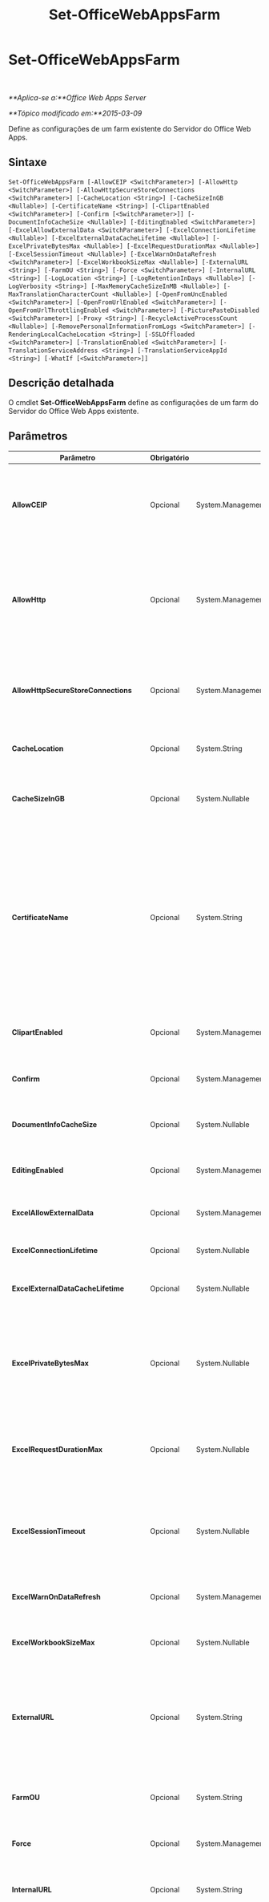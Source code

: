 ﻿---
title: Set-OfficeWebAppsFarm
TOCTitle: Set-OfficeWebAppsFarm
ms:assetid: 6b0b434f-5d19-4e63-9296-cf104b2f3da8
ms:mtpsurl: https://technet.microsoft.com/pt-br/library/JJ219442(v=office.15)
ms:contentKeyID: 49647110
ms.date: 12/22/2017
mtps_version: v=office.15
ms.translationtype: HT
---

# Set-OfficeWebAppsFarm

 

_**Aplica-se a:**Office Web Apps Server_

_**Tópico modificado em:**2015-03-09_

Define as configurações de um farm existente do Servidor do Office Web Apps.

## Sintaxe

    Set-OfficeWebAppsFarm [-AllowCEIP <SwitchParameter>] [-AllowHttp <SwitchParameter>] [-AllowHttpSecureStoreConnections <SwitchParameter>] [-CacheLocation <String>] [-CacheSizeInGB <Nullable>] [-CertificateName <String>] [-ClipartEnabled <SwitchParameter>] [-Confirm [<SwitchParameter>]] [-DocumentInfoCacheSize <Nullable>] [-EditingEnabled <SwitchParameter>] [-ExcelAllowExternalData <SwitchParameter>] [-ExcelConnectionLifetime <Nullable>] [-ExcelExternalDataCacheLifetime <Nullable>] [-ExcelPrivateBytesMax <Nullable>] [-ExcelRequestDurationMax <Nullable>] [-ExcelSessionTimeout <Nullable>] [-ExcelWarnOnDataRefresh <SwitchParameter>] [-ExcelWorkbookSizeMax <Nullable>] [-ExternalURL <String>] [-FarmOU <String>] [-Force <SwitchParameter>] [-InternalURL <String>] [-LogLocation <String>] [-LogRetentionInDays <Nullable>] [-LogVerbosity <String>] [-MaxMemoryCacheSizeInMB <Nullable>] [-MaxTranslationCharacterCount <Nullable>] [-OpenFromUncEnabled <SwitchParameter>] [-OpenFromUrlEnabled <SwitchParameter>] [-OpenFromUrlThrottlingEnabled <SwitchParameter>] [-PicturePasteDisabled <SwitchParameter>] [-Proxy <String>] [-RecycleActiveProcessCount <Nullable>] [-RemovePersonalInformationFromLogs <SwitchParameter>] [-RenderingLocalCacheLocation <String>] [-SSLOffloaded <SwitchParameter>] [-TranslationEnabled <SwitchParameter>] [-TranslationServiceAddress <String>] [-TranslationServiceAppId <String>] [-WhatIf [<SwitchParameter>]]

## Descrição detalhada

O cmdlet **Set-OfficeWebAppsFarm** define as configurações de um farm do Servidor do Office Web Apps existente.

## Parâmetros


<table>
<colgroup>
<col style="width: 25%" />
<col style="width: 25%" />
<col style="width: 25%" />
<col style="width: 25%" />
</colgroup>
<thead>
<tr class="header">
<th>Parâmetro</th>
<th>Obrigatório</th>
<th>Tipo</th>
<th>Descrição</th>
</tr>
</thead>
<tbody>
<tr class="odd">
<td><p><strong>AllowCEIP</strong></p></td>
<td><p>Opcional</p></td>
<td><p>System.Management.Automation.SwitchParameter</p></td>
<td><p>Habilita o relatório do Programa de Aperfeiçoamento da Experiência do Usuário (CEIP) em todos os servidores no farm do Servidor do Office Web Apps.</p>
<div class="alert">
<table>
<thead>
<tr class="header">
<th><img src="images/JJ219437.important(Office.15).gif" title="Importante" alt="Importante" />Importante</th>
</tr>
</thead>
<tbody>
<tr class="odd">
<td>É necessário reiniciar todos os servidores no farm do Servidor do Office Web Apps para que essa alteração entre em vigor.</td>
</tr>
</tbody>
</table>

</div></td>
</tr>
<tr class="even">
<td><p><strong>AllowHttp</strong></p></td>
<td><p>Opcional</p></td>
<td><p>System.Management.Automation.SwitchParameter</p></td>
<td><p>Indica que os sites IIS devem ser provisionados na porta 80 para acesso HTTP. Use o <strong>AllowHTTP</strong> apenas em ambientes onde todos os computadores exigem IPSEC (criptografia completa) ou em ambientes de teste que não contêm arquivos sensíveis.</p>
<p>Habilitado automaticamente quando o <strong>SSLOffloaded</strong> é habilitado.</p>
<div class="alert">
<table>
<thead>
<tr class="header">
<th><img src="images/JJ219437.important(Office.15).gif" title="Importante" alt="Importante" />Importante</th>
</tr>
</thead>
<tbody>
<tr class="odd">
<td>É necessário reiniciar cada servidor no farm para que esta alteração tenha efeito.</td>
</tr>
</tbody>
</table>

</div></td>
</tr>
<tr class="odd">
<td><p><strong>AllowHttpSecureStoreConnections</strong></p></td>
<td><p>Opcional</p></td>
<td><p>System.Management.Automation.SwitchParameter</p></td>
<td><p>Indica que as conexões de repositório seguro podem ser estabelecidas usando conexões não SSL (como HTTP). O padrão é <strong>False</strong>.</p>
<p>Use <strong>AllowHTTPSecureStoreConnections</strong> somente em ambientes onde todos os computadores exigem IPSEC (criptografia total) ou em ambientes de teste que não contêm arquivos sigilosos.</p></td>
</tr>
<tr class="even">
<td><p><strong>CacheLocation</strong></p></td>
<td><p>Opcional</p></td>
<td><p>System.String</p></td>
<td><p>Especifica o local do cache de disco global usado para armazenar arquivos de imagem renderizados. O local padrão é <strong>%programdata%\Microsoft\OfficeWebApps\Working\d\</strong>.</p></td>
</tr>
<tr class="odd">
<td><p><strong>CacheSizeInGB</strong></p></td>
<td><p>Opcional</p></td>
<td><p>System.Nullable</p></td>
<td><p>Especifica o tamanho máximo do cache de disco global em gigabytes.</p>
<p>O tipo deve ser um valor inteiro no intervalo de <strong>0</strong> a qualquer inteiro positivo. O valor padrão é <strong>15</strong> MB.</p></td>
</tr>
<tr class="even">
<td><p><strong>CertificateName</strong></p></td>
<td><p>Opcional</p></td>
<td><p>System.String</p></td>
<td><p>Especifica o nome amigável do certificado que o Servidor do Office Web Apps usa para criar associações HTTPS.</p>
<p>Se o certificado especificado não é encontrado ou expirar ou se o valor especificado é associado com mais de um certificado, um erro é registrado e o farm não é criado.</p>
<div class="alert">
<table>
<thead>
<tr class="header">
<th><img src="images/JJ219437.important(Office.15).gif" title="Importante" alt="Importante" />Importante</th>
</tr>
</thead>
<tbody>
<tr class="odd">
<td>Este valor é usado em cada servidor que se associa ao farm do Servidor do Office Web Apps. Portanto, cada servidor no farm deve ter um certificado que possui este nome amigável.</td>
</tr>
</tbody>
</table>

</div>
<p>Você não precisa especificar o parâmetro <strong>CertificateName</strong> se estiver usando o parâmetro <strong>AllowHttp</strong> ou <strong>SSLOffloaded</strong>.</p>
<div class="alert">
<table>
<thead>
<tr class="header">
<th><img src="images/JJ219437.important(Office.15).gif" title="Importante" alt="Importante" />Importante</th>
</tr>
</thead>
<tbody>
<tr class="odd">
<td>É necessário reiniciar cada servidor no farm para que esta alteração tenha efeito.</td>
</tr>
</tbody>
</table>

</div></td>
</tr>
<tr class="odd">
<td><p><strong>ClipartEnabled</strong></p></td>
<td><p>Opcional</p></td>
<td><p>System.Management.Automation.SwitchParameter</p></td>
<td><p>Habilita o suporte para inserir clip-art do Office.com em documentos do Office. Este recurso exige comunicações do servidor para Web, configurado diretamente ou usando um proxy especificado usando o parâmetro <strong>Proxy</strong>.</p></td>
</tr>
<tr class="even">
<td><p><strong>Confirm</strong></p></td>
<td><p>Opcional</p></td>
<td><p>System.Management.Automation.SwitchParameter</p></td>
<td><p>Solicita sua confirmação antes de executar o comando. Para saber mais, digite o seguinte comando: <strong>get-help about_commonparameters</strong>.</p></td>
</tr>
<tr class="odd">
<td><p><strong>DocumentInfoCacheSize</strong></p></td>
<td><p>Opcional</p></td>
<td><p>System.Nullable</p></td>
<td><p>Especifica o número máximo de registros de conversão do documento armazenados em um cache de memória.</p>
<p>O valor padrão é <strong>True</strong>.</p></td>
</tr>
<tr class="even">
<td><p><strong>EditingEnabled</strong></p></td>
<td><p>Opcional</p></td>
<td><p>System.Management.Automation.SwitchParameter</p></td>
<td><p>Habilita o suporte para edição no navegador. O padrão é <strong>False</strong>. Definido como <strong>True</strong> somente se você tiver o licenciamento apropriado para usar a funcionalidade de edição.</p></td>
</tr>
<tr class="odd">
<td><p><strong>ExcelAllowExternalData</strong></p></td>
<td><p>Opcional</p></td>
<td><p>System.Management.Automation.SwitchParameter</p></td>
<td><p>Habilita a atualização de dados externos com suporte em pastas de trabalho do Excel Web App, em que as pastas de trabalho contêm conexões com dados externos. O padrão é <strong>True</strong>.</p></td>
</tr>
<tr class="even">
<td><p><strong>ExcelConnectionLifetime</strong></p></td>
<td><p>Opcional</p></td>
<td><p>System.Nullable</p></td>
<td><p>Especifica a duração, em segundos, de conexões de dados externos para o Excel Web App. O padrão é <strong>1.800</strong> segundos.</p></td>
</tr>
<tr class="odd">
<td><p><strong>ExcelExternalDataCacheLifetime</strong></p></td>
<td><p>Opcional</p></td>
<td><p>System.Nullable</p></td>
<td><p>Especifica a duração, em segundos, do tempo de vida útil do cache de dados externos no Excel Web App. O padrão é <strong>300</strong> segundos.</p></td>
</tr>
<tr class="even">
<td><p><strong>ExcelPrivateBytesMax</strong></p></td>
<td><p>Opcional</p></td>
<td><p>System.Nullable</p></td>
<td><p>Especifica o máximo de bytes privados, em megabytes, usado pelo Excel Web App. Quando definido como <strong>-1</strong>, o máximo de bytes privados usa 50 por cento da memória física no computador.</p>
<p>O tipo deve ser <strong>-1</strong> ou qualquer positivo inteiro. O valor padrão é <strong>-1.</strong></p>
<div class="alert">
<table>
<thead>
<tr class="header">
<th><img src="images/JJ219437.important(Office.15).gif" title="Importante" alt="Importante" />Importante</th>
</tr>
</thead>
<tbody>
<tr class="odd">
<td>É necessário reiniciar cada servidor no farm para que esta alteração tenha efeito.</td>
</tr>
</tbody>
</table>

</div></td>
</tr>
<tr class="odd">
<td><p><strong>ExcelRequestDurationMax</strong></p></td>
<td><p>Opcional</p></td>
<td><p>System.Nullable</p></td>
<td><p>Especifica a duração máxima, em segundos, para uma única solicitação em uma sessão. Após este tempo decorrer, a solicitação expira.</p>
<p>O tipo deve ser <strong>-1</strong> (sem limite) ou um inteiro no intervalo de <strong>1</strong> a <strong>2.073.600</strong>. O valor padrão é <strong>300</strong>.</p></td>
</tr>
<tr class="even">
<td><p><strong>ExcelSessionTimeout</strong></p></td>
<td><p>Opcional</p></td>
<td><p>System.Nullable</p></td>
<td><p>Especifica o tempo, em segundos, que uma sessão permanece ativa no Excel Web App quando não há atividade do usuário. Os valores válidos incluem:</p>
<p><strong>-1</strong>   A sessão nunca expira.</p>
<p><strong>0</strong> A sessão expira no final de uma única solicitação.</p>
<p><strong>1</strong> a <strong>2073600</strong> A sessão permanece ativa por 1 segundo a 24 dias. O valor padrão é <strong>450</strong>.</p></td>
</tr>
<tr class="odd">
<td><p><strong>ExcelWarnOnDataRefresh</strong></p></td>
<td><p>Opcional</p></td>
<td><p>System.Management.Automation.SwitchParameter</p></td>
<td><p>Desativa ou ativa a caixa de diálogo de aviso exibida quando os dados são atualizados no Excel Web App.</p></td>
</tr>
<tr class="even">
<td><p><strong>ExcelWorkbookSizeMax</strong></p></td>
<td><p>Opcional</p></td>
<td><p>System.Nullable</p></td>
<td><p>Especifica o tamanho máximo, em megabytes, de uma pasta de trabalho que pode ser carregada.</p>
<p>O tipo deve ser um valor inteiro no intervalo de <strong>1</strong> a <strong>2000</strong>. O valor padrão é <strong>10</strong>.</p></td>
</tr>
<tr class="odd">
<td><p><strong>ExternalURL</strong></p></td>
<td><p>Opcional</p></td>
<td><p>System.String</p></td>
<td><p>Especifica a raiz URL que o cliente usa para acessar o farm do Servidor do Office Web Apps pela Internet. Em caso de uma carga balanceada, o farm do Servidor do Office Web Apps multisservidor, o URL externo é vinculado ao endereço IP do balanceador de carga externo.</p>
<p>Um farm do Servidor do Office Web Apps exige pelo menos uma URL, definida usando <strong>ExternalURL</strong> ou <strong>InternalURL</strong>. Também é possível definir URLs internas e externas.</p></td>
</tr>
<tr class="even">
<td><p><strong>FarmOU</strong></p></td>
<td><p>Opcional</p></td>
<td><p>System.String</p></td>
<td><p>Especifica o nome da unidade organizacional (OU) do Active Directory que os servidores devem ser membros para se associar ao farm do Servidor do Office Web Apps. Use este parâmetro para evitar que servidores não autorizados (isto é, servidores que não estão no OU) se associem a um farm do Servidor do Office Web Apps.</p></td>
</tr>
<tr class="odd">
<td><p><strong>Force</strong></p></td>
<td><p>Opcional</p></td>
<td><p>System.Management.Automation.SwitchParameter</p></td>
<td><p>Suprime qualquer prompt do usuário respondendo &quot;Sim&quot;.</p></td>
</tr>
<tr class="even">
<td><p><strong>InternalURL</strong></p></td>
<td><p>Opcional</p></td>
<td><p>System.String</p></td>
<td><p>Especifica a raiz da URL que os clientes devem usar para acessar o farm do Servidor do Office Web Apps pela intranet.</p>
<p>Um farm do Servidor do Office Web Apps exige pelo menos uma URL, definida usando <strong>ExternalURL</strong> ou <strong>InternalURL</strong>. Também é possível definir URLs internas e externas.</p></td>
</tr>
<tr class="odd">
<td><p><strong>LogLocation</strong></p></td>
<td><p>Opcional</p></td>
<td><p>System.String</p></td>
<td><p>Especifica o local no computador local onde os logs de atividade são armazenados.</p>
<p>O local é aplicado a cada servidor no farm e não pode ser personalizado de acordo com o servidor. O local padrão é <strong>%programdata%\Microsoft\OfficeWebApps\Data\Logs\ULS\.</strong></p>
<p>Certifique-se de permitir espaço em disco suficiente no drive onde os logs são armazenados.</p>
<div class="alert">
<table>
<thead>
<tr class="header">
<th><img src="images/JJ219437.important(Office.15).gif" title="Importante" alt="Importante" />Importante</th>
</tr>
</thead>
<tbody>
<tr class="odd">
<td>É necessário reiniciar cada servidor no farm para que esta alteração tenha efeito.</td>
</tr>
</tbody>
</table>

</div></td>
</tr>
<tr class="even">
<td><p><strong>LogRetentionInDays</strong></p></td>
<td><p>Opcional</p></td>
<td><p>System.Nullable</p></td>
<td><p>Especifica o número de dias que as entradas de log são armazenadas. As entradas de logs anteriores à data configurada são cortadas.</p>
<p>O tipo deve ser um valor inteiro no intervalo de <strong>0</strong> a <strong>365</strong>. O valor padrão é <strong>7</strong>.</p>
<div class="alert">
<table>
<thead>
<tr class="header">
<th><img src="images/JJ219437.important(Office.15).gif" title="Importante" alt="Importante" />Importante</th>
</tr>
</thead>
<tbody>
<tr class="odd">
<td>É necessário reiniciar cada servidor no farm para que esta alteração tenha efeito.</td>
</tr>
</tbody>
</table>

</div></td>
</tr>
<tr class="odd">
<td><p><strong>LogVerbosity</strong></p></td>
<td><p>Opcional</p></td>
<td><p>System.String</p></td>
<td><p>Especifica quanta informação é armazenada nos arquivos de log de rastreamento. Os valores são os seguintes:</p>
<p><strong>VerboseEX</strong> grava detalhes de nível baixo no arquivo de log de rastreamento. Útil para rastreamentos que provavelmente terão alto volume.</p>
<p><strong>Verbose</strong> grava detalhes de nível baixo no arquivo de log de rastreamento.</p>
<p><strong>Medium</strong> grava detalhes de nível médio no arquivo de log de rastreamento.</p>
<p><strong>High</strong> grava detalhes de nível alto no arquivo de log de rastreamento.</p>
<p><strong>Monitorable</strong> grava rastreamentos que representam um caminho de código incomum e ações que devem ser monitoradas.</p>
<p><strong>Unexpected</strong> grava rastreamentos que representam um caminho de código inesperado e ações que devem ser monitoradas.</p>
<p><strong>None</strong> não grava nenhuma informação no arquivo de log de rastreamento.</p>
<div class="alert">
<table>
<thead>
<tr class="header">
<th><img src="images/JJ219437.important(Office.15).gif" title="Importante" alt="Importante" />Importante</th>
</tr>
</thead>
<tbody>
<tr class="odd">
<td>Deixar o <strong>LogVerbosity</strong> em um nível baixo por um longo período de tempo afetará adversamente o desempenho.</td>
</tr>
</tbody>
</table>

</div>
<div class="alert">
<table>
<thead>
<tr class="header">
<th><img src="images/JJ219437.important(Office.15).gif" title="Importante" alt="Importante" />Importante</th>
</tr>
</thead>
<tbody>
<tr class="odd">
<td>É necessário reiniciar cada servidor no farm para que esta alteração tenha efeito.</td>
</tr>
</tbody>
</table>

</div></td>
</tr>
<tr class="even">
<td><p><strong>MaxMemoryCacheSizeInMB</strong></p></td>
<td><p>Opcional</p></td>
<td><p>System.Nullable</p></td>
<td><p>Especifica, em megabytes, a quantidade máxima de memória que o cache de renderização pode usar.</p>
<p>O tipo deve ser um valor inteiro no intervalo de <strong>0</strong> a qualquer inteiro positivo. O valor padrão é <strong>1.024</strong> MB.</p></td>
</tr>
<tr class="odd">
<td><p><strong>MaxTranslationCharacterCount</strong></p></td>
<td><p>Opcional</p></td>
<td><p>System.Nullable</p></td>
<td><p>Especifica o número máximo de caracteres que um documento pode ter para ser traduzido.</p>
<p>O tipo deve ser um valor inteiro. O valor pode ser definido como 0 para indicar sem limite ou um valor de <strong>2.000</strong> a <strong>2.000.000</strong>. O valor padrão é <strong>125.000</strong>.</p></td>
</tr>
<tr class="even">
<td><p><strong>OpenFromUncEnabled</strong></p></td>
<td><p>Opcional</p></td>
<td><p>System.Management.Automation.SwitchParameter</p></td>
<td><p>Ativa ou desativa o recurso para usar Visualizadores Online para exibir arquivos do Office de um caminho UNC.</p>
<p>Primeiro, você deve definir OpenFromUrlEnabled como True para permitir que os Visualizadores Online exibam arquivos nos caminhos UNC.</p></td>
</tr>
<tr class="odd">
<td><p><strong>OpenFromUrlEnabled</strong></p></td>
<td><p>Opcional</p></td>
<td><p>System.Management.Automation.SwitchParameter</p></td>
<td><p>Ativa ou desativa a capacidade de usar os Visualizadores Online para exibir arquivos do Office de uma URL ou um caminho UNC.</p></td>
</tr>
<tr class="even">
<td><p><strong>OpenFromUrlThrottlingEnabled</strong></p></td>
<td><p>Opcional</p></td>
<td><p>System.Management.Automation.SwitchParameter</p></td>
<td><p>Acelera o número de solicitações de URL Abrir De a partir de qualquer servidor determinado em um período de tempo. Os valores de aceleração padrão, que não são configuráveis, garantem que um farm do Office Web Apps Server não saturará um servidor único com solicitações de conteúdo a ser exibido nos Visualizadores Online.</p></td>
</tr>
<tr class="odd">
<td><p><strong>PicturePasteDisabled</strong></p></td>
<td><p>Opcional</p></td>
<td><p>System.Management.Automation.SwitchParameter</p></td>
<td><p>Desativa a capacidade dos usuários de colar imagens de uma página da Web no Office Web Apps. O padrão é <strong>False</strong>. Se <strong>OpenFromURLEnabled</strong> estiver definido como <strong>True</strong> e <strong>PicturePasteDisabled</strong> não estiver definido como <strong>False</strong>, os usuários poderão colar imagens no Office Web Apps.</p></td>
</tr>
<tr class="even">
<td><p><strong>Proxy</strong></p></td>
<td><p>Opcional</p></td>
<td><p>System.String</p></td>
<td><p>Especifica o URL do servidor de proxy que é configurado para permitir solicitações HTTP para sites externos. Geralmente configurado em conjunto com os parâmetros <strong>ClipartEnabled</strong> e <strong>TranslationEnabled</strong>.</p></td>
</tr>
<tr class="odd">
<td><p><strong>RecycleActiveProcessCount</strong></p></td>
<td><p>Opcional</p></td>
<td><p>System.Nullable</p></td>
<td><p>Especifica o número de arquivos que um único processo do Word ou PowerPoint pode renderizar antes do processo ser reciclado.</p>
<p>O tipo deve ser um valor inteiro no intervalo de <strong>1</strong> a <strong>1.000</strong>. O valor padrão é <strong>5</strong>.</p>
<div class="alert">
<table>
<thead>
<tr class="header">
<th><img src="images/JJ219437.important(Office.15).gif" title="Importante" alt="Importante" />Importante</th>
</tr>
</thead>
<tbody>
<tr class="odd">
<td>É necessário reiniciar cada servidor no farm para que esta alteração tenha efeito.</td>
</tr>
</tbody>
</table>

</div></td>
</tr>
<tr class="even">
<td><p><strong>RemovePersonalInformationFromLogs</strong></p></td>
<td><p>Opcional</p></td>
<td><p>System.Management.Automation.SwitchParameter</p></td>
<td><p>Limpa informações pessoais dos registros do Servidor do Office Web Apps e substitui os valores pelo código SHA256. As informações que podem ser limpas podem ser:</p>
<ul>
<li><p>Nome de documentos e URLs</p></li>
<li><p>Endereços IP</p></li>
<li><p>Endereços de email</p></li>
<li><p>Nomes de usuário</p></li>
</ul>
<p>O padrão é <strong>False</strong>. Observe que a habilitação deste parâmetro não garante que as informações pessoais não ficarão registradas nos registros do Servidor do Office Web Apps.</p></td>
</tr>
<tr class="odd">
<td><p><strong>RenderingLocalCacheLocation</strong></p></td>
<td><p>Opcional</p></td>
<td><p>System.String</p></td>
<td><p>Especifica o local do cache temporário para uso pelos Serviços de Exibição do Word e PowerPoint.</p>
<p>O local padrão é <strong>%programdata%\Microsoft\OfficeWebApps\Working\waccache\</strong>.</p></td>
</tr>
<tr class="even">
<td><p><strong>SSLOffloaded</strong></p></td>
<td><p>Opcional</p></td>
<td><p>System.Management.Automation.SwitchParameter</p></td>
<td><p>Indica aos servidores no farm do Servidor do Office Web Apps que o SSL é descarregado para o balanceador de carga. Quando o <strong>SSLOffloaded</strong> é habilitado, os aplicativos Web são associados a porta 80 (HTTP) no servidor local. No entanto, o HTML que faz referências a outros recursos, como CSS ou imagens, usa URLs HTTPS para aquelas referências.</p>
<div class="alert">
<table>
<thead>
<tr class="header">
<th><img src="images/JJ219437.important(Office.15).gif" title="Importante" alt="Importante" />Importante</th>
</tr>
</thead>
<tbody>
<tr class="odd">
<td>É necessário reiniciar cada servidor no farm para que esta alteração tenha efeito.</td>
</tr>
</tbody>
</table>

</div></td>
</tr>
<tr class="odd">
<td><p><strong>TranslationEnabled</strong></p></td>
<td><p>Opcional</p></td>
<td><p>System.Management.Automation.SwitchParameter</p></td>
<td><div class="alert">
<table>
<thead>
<tr class="header">
<th><img src="images/JJ219437.important(Office.15).gif" title="Importante" alt="Importante" />Importante</th>
</tr>
</thead>
<tbody>
<tr class="odd">
<td>Habilita o suporte para tradução de documento automática usando o Microsoft Translator, um serviço online que traduz texto entre idiomas. O arquivo traduzido é exibido no Word Web App. Como o Microsoft Translator é um serviço online, você deve habilitar a comunicação servidor para Web diretamente ou usando um proxy especificado usando o parâmetro <strong>Proxy</strong>.<br />
O Microsoft Translator pode coletar dados para melhorar a qualidade das traduções.</td>
</tr>
</tbody>
</table>

</div></td>
</tr>
<tr class="even">
<td><p><strong>TranslationServiceAddress</strong></p></td>
<td><p>Opcional</p></td>
<td><p>System.String</p></td>
<td><p>Especifica a URL do servidor de tradução para o qual as solicitações de tradução são enviadas. O padrão é o serviço online do Microsoft Translator. Geralmente, você não usará esse parâmetro, a menos que precise alterar os serviços de tradução.</p>
<div class="alert">
<table>
<thead>
<tr class="header">
<th><img src="images/JJ219437.important(Office.15).gif" title="Importante" alt="Importante" />Importante</th>
</tr>
</thead>
<tbody>
<tr class="odd">
<td>É necessário reiniciar todos os servidores no farm do Servidor do Office Web Apps para que essa alteração entre em vigor.</td>
</tr>
</tbody>
</table>

</div></td>
</tr>
<tr class="odd">
<td><p><strong>TranslationServiceAppId</strong></p></td>
<td><p>Opcional</p></td>
<td><p>System.String</p></td>
<td><p>Especifica a ID do aplicativo para o serviço de tradução. O padrão é a ID de aplicativo público para o Office Web Apps. Geralmente, você não usará esse parâmetro, a menos que tenha negociado serviços adicionais com o Microsoft Translator e que eles tenham fornecido uma ID de aplicativo particular a você.</p></td>
</tr>
<tr class="even">
<td><p><strong>WhatIf</strong></p></td>
<td><p>Opcional</p></td>
<td><p>System.Management.Automation.SwitchParameter</p></td>
<td><p>Exibe uma mensagem que descreve o efeito do comando em vez de executar o comando. Para saber mais, digite o seguinte comando: <strong>get-help about_commonparameters</strong></p></td>
</tr>
</tbody>
</table>


## Tipos de entrada

## Tipos de retorno

## Exemplo

\------------------EXEMPLO 1---------------------

    Set-OfficeWebAppsFarm -ClipartEnabled:$true

Este exemplo habilita a inserção de clip-art pelo Office.com.

\------------------EXEMPLO 2---------------------

    Set-OfficeWebAppsFarm -EditingEnabled:$true

Este exemplo ativa a funcionalidade de edição para o Office Web Apps.

\------------------EXEMPLO 3---------------------

    Set-OfficeWebAppsFarm -OpenFromUncEnabled:$false

Este exemplo desativa a habilidade de exibir qualquer arquivo do Office de um caminho UNC.

## Consulte também


[New-OfficeWebAppsFarm](new-officewebappsfarm.md)  
[Get-OfficeWebAppsFarm](get-officewebappsfarm.md)  


[Mapa de conteúdo para o Servidor do Office Web Apps](content-roadmap-for-office-web-apps-server.md)  
[Implantar a infraestrutura: Servidor do Office Web Apps](deploy-the-infrastructure-office-web-apps-server.md)  
  

[](deploy-the-infrastructure-office-web-apps-server.md)

